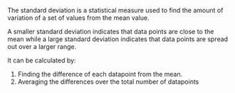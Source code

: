 The standard deviation is a statistical measure used to find the amount of variation of a set of values from the mean value.

A smaller standard deviation indicates that data points are close to the mean while a large standard deviation indicates that data points are spread out over a larger range.

It can be calculated by:
1. Finding the difference of each datapoint from the mean.
2. Averaging the differences over the total number of datapoints